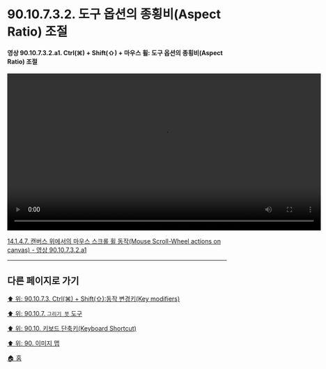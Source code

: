 # 90.10.7.3.2. 도구 옵션의 종횡비(Aspect Ratio) 조절

<a id="90-10-07-03-02-a1"></a>

#### 영상 90.10.7.3.2.a1. Ctrl(⌘) + Shift(⇧) + 마우스 휠: 도구 옵션의 종횡비(Aspect Ratio) 조절
<video controls="controls" width="720" src="https://github.com/wonder13662/gimp/assets/15767104/2f5ffa16-9715-4da6-a0ee-508a303e8ed8"></video>

[14.1.4.7. 캔버스 위에서의 마우스 스크롤 휠 동작(Mouse Scroll-Wheel actions on canvas) - 영상 90.10.7.3.2.a1](./14-01-04-07-mouse_scroll_wheel_actions_on_canvas.md#90-10-07-03-02-a1)


***

## 다른 페이지로 가기

[⬆️ 위: 90.10.7.3. Ctrl(⌘) + Shift(⇧):동작 변경키(Key modifiers)](./90-10-07-03-00-key_modifier-ctrl_shift.md)

[⬆️ 위: 90.10.7. `그리기 붓` 도구](./90-10-07-00-paint_brush.md)

[⬆️ 위: 90.10. 키보드 단축키(Keyboard Shortcut)](./90-10-00-keyboard_shortcut.md)

[⬆️ 위: 90. 이미지 맵](./90-00-image-map.md)

[🏠 홈](./00-home.md)
